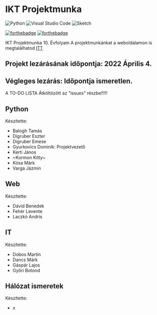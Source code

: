 # IKT Projektmunka
![Python](https://img.shields.io/badge/python-3670A0?style=for-the-badge&logo=python&logoColor=ffdd54)
![Visual Studio Code](https://img.shields.io/badge/Visual%20Studio%20Code-0078d7.svg?style=for-the-badge&logo=visual-studio-code&logoColor=white)
![Sketch](https://img.shields.io/badge/Sketch-FFB387?style=for-the-badge&logo=sketch&logoColor=black)

[![forthebadge](https://forthebadge.com/images/badges/gluten-free.svg)](https://forthebadge.com)
[![forthebadge](https://forthebadge.com/images/badges/built-with-grammas-recipe.svg)](https://forthebadge.com)

IKT Projektmunka 10. Évfolyam
A projektmunkánkat a weboldalamon is megtalálhatod [ITT](https://chromiumnetwork.com/projektmunka/)

## Projekt lezárásának időpontja: 2022 Április 4.
## Végleges lezárás: Időpontja ismeretlen.

A TO-DO LISTA Átköltözött az "issues" részbe!!!!!


## Python

Készítette:

- Balogh Tamás
- Digruber Eszter
- Digruber Emese
- Gyurkovics Dominik: Projektvezető
- Kerti János
- ~Kormon Kitty~
- Kósa Márk
- Varga Jázmin

## Web

Készítette:

- Dávid Benedek
- Fehér Levente
- Laczkó Andris

## IT

Készítette:

- Dobos Martin 
- Dancs Márk 
- Gáspár Lajos
- Győri Botond

## Hálózat ismeretek 

Készítette:

- x

